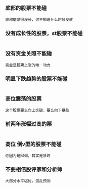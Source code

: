 ### 底部的股票不能碰
```
底部磨底很漫长，你不知道什么时候反转
```
### 没有成长性的股票，st股票不能碰
```

```
### 没有资金关照不能碰
```
资金是股票上涨的唯一动力
```
### 明显下跌趋势的股票不能碰
```

```
### 高位震荡的股票
```
这个股票要么向上突破，要么向下暴跌
```

### 前两年涨幅过高的票
```

```

### 高位 倒v型的股票不能碰
```
你因为是回调，其实是暴跌
```

### 不要相信股评家和分析师
```
大部分水平堪忧，混乱预测
```